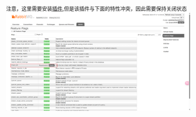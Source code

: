 注意，这里需要安装[插件](https://github.com/rabbitmq/rabbitmq-delayed-message-exchange),但是该插件与下面的特性冲突，因此需要保持关闭状态
![img.png](img.png)